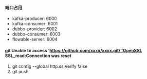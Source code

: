 #### 端口占用

* kafka-producer: 6000
* kafka-consumer: 6001
* dubbo-provider: 6002
* dubbo-consumer: 6003
* flowable-server: 6004


#### git Unable to access ‘https://github.com/xxxx/xxxx.git/’:OpenSSL SSL_read:Connection was reset

1. git config --global http.sslVerify false
2. git push